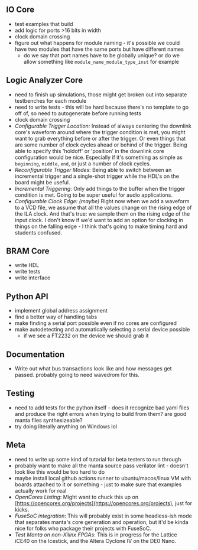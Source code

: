 ## IO Core
- test examples that build
- add logic for ports >16 bits in width
- clock domain crossing
- figure out what happens for module naming - it's possible we could have two modules that have the same ports but have different names
    - do we say that port names have to be globally unique? or do we allow something like `module_name_module_type_inst` for example

## Logic Analyzer Core
- need to finish up simulations, those might get broken out into separate testbenches for each module
- need to write tests - this will be hard because there's no template to go off of, so need to autogenerate before running tests
- clock domain crossing
- _Configurable Trigger Location:_ Instead of always centering the downlink core's waveform around where the trigger condition is met, you might want to grab everything before or after the trigger. Or even things that are some number of clock cycles ahead or behind of the trigger. Being able to specify this 'holdoff' or 'position' in the downlink core configuration would be nice. Especially if it's something as simple as `beginning`, `middle`, `end`, or just a number of clock cycles.
- _Reconfigurable Trigger Modes_: Being able to switch between an incremental trigger and a single-shot trigger while the HDL's on the board might be useful. 
- _Incremental Triggering_: Only add things to the buffer when the trigger condition is met. Going to be super useful for audio applications.
- _Configurable Clock Edge: (maybe)_ Right now when we add a waveform to a VCD file, we assume that all the values change on the rising edge of the ILA clock. And that's true: we sample them on the rising edge of the input clock. I don't know if we'd want to add an option for clocking in things on the falling edge - I think that's going to make timing hard and students confused.

## BRAM Core
- write HDL 
- write tests 
- write interface 

## Python API
- implement global address assignment
- find a better way of handling tabs
- make finding a serial port possible even if no cores are configured
- make autodetecting and automatically selecting a serial device possible
    - if we see a FT2232 on the device we should grab it

## Documentation
- Write out what bus transactions look like and how messages get passed. probably going to need wavedrom for this.

## Testing
- need to add tests for the python itself - does it recognize bad yaml files and produce the right errors when trying to build from them? are good manta files synthesizeable?
- try doing literally anything on Windows lol

## Meta
- need to write up some kind of tutorial for beta testers to run through
- probably want to make all the manta source pass verilator lint - doesn't look like this would be too hard to do
- maybe install local github actions runner to ubuntu/macos/linux VM with boards attached to it or something - just to make sure that examples actually work for real
- _OpenCores Listing_: Might want to chuck this up on [https://opencores.org/projects](https://opencores.org/projects), just for kicks. 
- _FuseSoC integration_: This will probably exist in some headless-ish mode that separates manta's core generation and operation, but it'd be kinda nice for folks who package their projects with FuseSoC.
- _Test Manta on non-Xilinx FPGAs_: This is in progress for the Lattice iCE40 on the Icestick, and the Altera Cyclone IV on the DE0 Nano.
